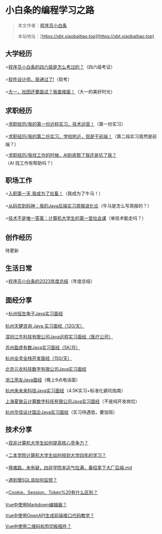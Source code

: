 # 小白条的编程学习之路

> 本文作者：[程序员小白条](https://github.com/luoye6)
>
> 本站地址：[https://xbt.xiaobaitiao.top](https://xbt.xiaobaitiao.top)

## 大学经历

⭐️[程序员小白条的四六级是怎么考过的？](大学经历/程序员小白条的四六级是怎么考过的？.md)（四六级考证）

⭐️[软件设计师，我通过了!](大学经历/软件设计师，我通过了！.md)（软考）

⭐️[大一，社团还要面试？我直接面！](大学经历/大一，社团还要面试？我直接面！.md)（大一的美好时光）

## 求职经历

⭐️[求职经历/我的第一份远程实习，技术运营！](求职经历/我的第一份远程实习，技术运营！.md)（第一份实习）

⭐️[求职经历/我的第二份实习，学校附近，但是干前端！](求职经历/我的第二份实习，学校附近，但是干前端！.md)（第二段实习竟然是前端？）

⭐️[求职经历/我找工作的时候，AI到底帮了我还是坑了我？](求职经历/我找工作的时候，AI到底帮了我还是坑了我？.md)（AI 找工作有帮助吗？）

## 职场工作

⭐️[入职第一天,我成为了社畜！](职场工作/入职第一天,我成为了社畜！.md)（我成为了牛马！）

⭐️[从码农到码神：我的Java后端实习周报进化论](职场工作/从码农到码神：我的Java后端实习周报进化论.md)（牛马是怎么写周报的？）

⭐️[技术不是唯一答案：计算机大学生的第一堂社会课](职场工作/技术不是唯一答案：计算机大学生的第一堂社会课.md)（单技术能走吗？）

## 创作经历
待更新


## 生活日常
⭐️[程序员小白条的2023年度总结](生活日常/程序员小白条的2023年度总结.md)（年度总结）



## 面经分享

⭐️[杭州恒生电子Java实习面经](面经分享/杭州恒生电子Java实习面经.md)

[杭州天健咨询 Java 实习面经（120/天）](面经分享/杭州天健咨询Java实习面经.md)

[深圳江牛科技有限公司Java远程实习面经（医疗公司）](面经分享/深圳江牛科技有限公司Java远程实习面经.md)

[苏州盈虚有数Java实习面经（5K/月）](面经分享/苏州盈虚有数Java实习面经.md)

[杭州全灵全栈开发面经（150/天）](面经分享/杭州全灵全栈开发面经.md)

[北京元衣科技数字有限公司Java实习面经](面经分享/北京元衣科技数字有限公司Java实习面经.md)

[浙江用友Java面经](面经分享/浙江用友Java面经.md)（晚上9点电话面）

[杭州来未来科技Java实习面经](面经分享/杭州来未来科技Java实习面经.md)（4.5K实习+标准化避坑指南）

[上海夏致云计算数字科技有限公司Java实习面经](面经分享/上海夏致云计算数字科技有限公司%20Java%20实习面经.md)（不是纯开发岗位）

[杭州华信设计国企Java实习面经](面经分享/杭州华信设计国企面经.md)（实习待遇低，要加班）

## 技术分享

⭐️[双非计算机大学生如何提高核心竞争力？](技术分享/双非计算机大学生如何提高核心竞争力？.md)

⭐️[二本学院计算机大学生如何规划大学四年的学习？](技术分享/二本学院计算机大学生如何规划大学四年的学习？.md)

⭐️[择难路，未有疑，四非学院本运气拉满，春招拿下大厂后端.md](技术分享/择难路，未有疑，四非学院本运气拉满，春招拿下大厂后端.md)

⭐️[遇到慢SQL该如何监控？](技术分享/遇到慢%20SQL%20该如何监控？.md)

⭐️[Cookie、Session、Token%20有什么区别？](技术分享/Cookie、Session、Token%20有什么区别？.md)

[Vue中使用Markdown编辑器？](技术分享/Vue%20中使用%20Markdown%20编辑器.md)

[Vue中使用OpenAPI生成前端接口代码教学？](技术分享/Vue%20中使用%20OpenAPI%20生成前端接口代码教学.md)

[Vue中使用二维码和剪切板插件？](技术分享/Vue%20中使用二维码和剪切板插件.md)